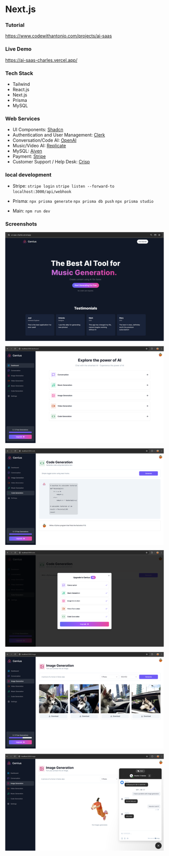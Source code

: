 # Next.js

### Tutorial

https://www.codewithantonio.com/projects/ai-saas

### Live Demo

https://ai-saas-charles.vercel.app/

### Tech Stack

- Tailwind
- React.js
- Next.js
- Prisma
- MySQL

### Web Services

- UI Components: [Shadcn](https://ui.shadcn.com/)
- Authentication and User Management: [Clerk](https://clerk.com/)
- Conversation/Code AI: [OpenAI](https://openai.com/)
- Music/Video AI: [Replicate](https://replicate.com/)
- MySQL: [Aiven](https://aiven.io/)
- Payment: [Stripe](https://stripe.com/)
- Customer Support / Help Desk: [Crisp](https://crisp.chat/en/)

### local development

- Stripe: 
`stripe login`
`stripe listen --forward-to localhost:3000/api/webhook`

- Prisma:
`npx prisma generate`
`npx prisma db push`
`npx prisma studio`

- Main: 
`npm run dev`

### Screenshots

![screenshot0](screenshots/screenshot0.png)

![screenshot1](screenshots/screenshot1.png)

![screenshot2](screenshots/screenshot2.png)

![screenshot3](screenshots/screenshot3.png)

![screenshot4](screenshots/screenshot4.png)

![screenshot5](screenshots/screenshot5.png)